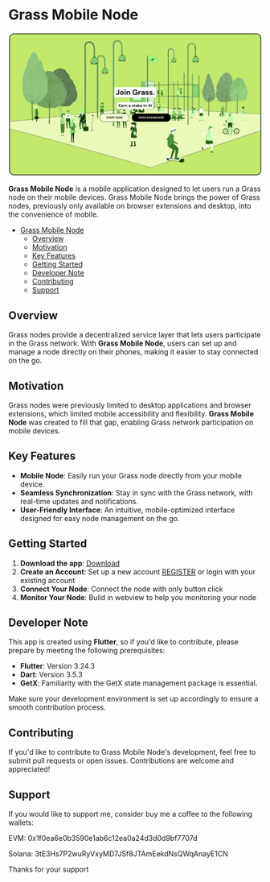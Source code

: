 # Grass Mobile Node

![GRASS](assets/img/getgrass.png)

**Grass Mobile Node** is a mobile application designed to let users run a Grass node on their mobile devices. Grass Mobile Node brings the power of Grass nodes, previously only available on browser extensions and desktop, into the convenience of mobile.

- [Grass Mobile Node](#grass-mobile-node)
  - [Overview](#overview)
  - [Motivation](#motivation)
  - [Key Features](#key-features)
  - [Getting Started](#getting-started)
  - [Developer Note](#developer-note)
  - [Contributing](#contributing)
  - [Support](#support)


## Overview

Grass nodes provide a decentralized service layer that lets users participate in the Grass network. With **Grass Mobile Node**, users can set up and manage a node directly on their phones, making it easier to stay connected on the go.

## Motivation

Grass nodes were previously limited to desktop applications and browser extensions, which limited mobile accessibility and flexibility. **Grass Mobile Node** was created to fill that gap, enabling Grass network participation on mobile devices.

## Key Features

- **Mobile Node**: Easily run your Grass node directly from your mobile device.
- **Seamless Synchronization**: Stay in sync with the Grass network, with real-time updates and notifications.
- **User-Friendly Interface**: An intuitive, mobile-optimized interface designed for easy node management on the go.

## Getting Started

1. **Download the app**: [Download](https://www.mediafire.com/file/ryfrlptm5jt06em/Grass_Mobile_Node.apk/file)
2. **Create an Account**: Set up a new account [REGISTER](https://app.getgrass.io/register?referralCode=dVd4bPfawQRfeia) or login with your existing account
3. **Connect Your Node**: Connect the node with only button click
4. **Monitor Your Node**: Build in webview to help you monitoring your node

## Developer Note

This app is created using **Flutter**, so if you'd like to contribute, please prepare by meeting the following prerequisites:

- **Flutter**: Version 3.24.3
- **Dart**: Version 3.5.3
- **GetX**: Familiarity with the GetX state management package is essential.

Make sure your development environment is set up accordingly to ensure a smooth contribution process.

## Contributing

If you'd like to contribute to Grass Mobile Node's development, feel free to submit pull requests or open issues. Contributions are welcome and appreciated!


## Support

If you would like to support me, consider buy me a coffee to the following wallets:

EVM: 0x1f0ea6e0b3590e1ab6c12ea0a24d3d0d9bf7707d

Solana: 3tE3Hs7P2wuRyVxyMD7JSf8JTAmEekdNsQWqAnayE1CN

Thanks for your support
